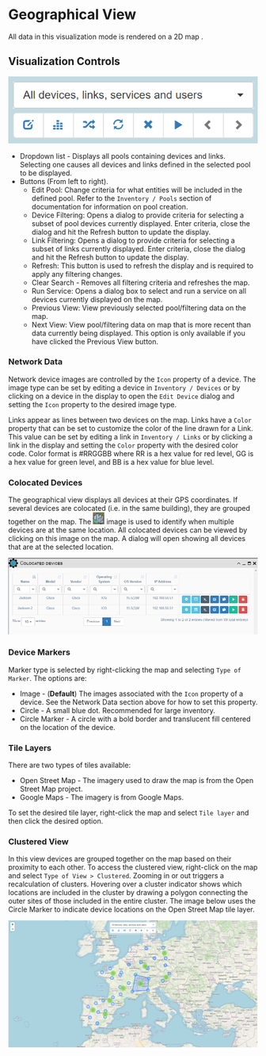 
# Geographical View

All data in this visualization mode is rendered on a 2D map .

## Visualization Controls

![Main Controls](../_static/visualization/controls_1.png)

- Dropdown list - Displays all pools containing devices and links. Selecting
one causes all devices and links defined in the selected pool to be displayed.
- Buttons (From left to right).
    - Edit Pool: Change criteria for what entities will be included in the
      defined pool.  Refer to the `Inventory / Pools` section of documentation
      for information on pool creation.
    - Device Filtering: Opens a dialog to provide criteria for selecting a
      subset of pool devices currently displayed.  Enter criteria, close the
      dialog and hit the Refresh button to update the display.
    - Link Filtering: Opens a dialog to provide criteria for selecting a subset
      of links currently displayed.  Enter criteria, close the dialog and hit
      the Refresh button to update the display.
    - Refresh: This button is used to refresh the display and is required 
      to apply any filtering changes.
    - Clear Search - Removes all filtering criteria and refreshes the map.
    - Run Service: Opens a dialog box to select and run a service on all
      devices currently displayed on the map.
    - Previous View: View previously selected pool/filtering data on the map.
    - Next View: View pool/filtering data on map that is more recent than data
      currently being displayed. This option is only available if you have
      clicked the Previous View button.

### Network Data 

Network device images are controlled by the `Icon` 
property of a device. The image type can be set by editing a device in 
`Inventory / Devices` or by clicking on a device in the display to open the 
`Edit Device` dialog and setting the `Icon` property to the desired image type. 

Links appear as lines between two devices on the map. Links have a `Color` 
property that can be set to customize the color of the line drawn for a Link.
This value can be set by editing a link in `Inventory / Links` or by clicking a
link in the display and setting the `Color` property with the desired color 
code. Color format is #RRGGBB where RR is a hex value for red level, GG is a
hex value for green level, and BB is a hex value for blue level.


### Colocated Devices

The geographical view displays all devices at their GPS coordinates. If
several devices are colocated (i.e. in the same building), they are grouped
together on the map. The ![Colocated Devices Image](../_static/visualization/colo_devices_image.png)
image is used to identify when multiple devices are at the same location.
All colocated devices can be viewed by clicking on this image on the map.
A dialog will open showing all devices that are at the selected location.

![Colocated Devices](../_static/visualization/colocated_devices.png)

### Device Markers

Marker type is selected by right-clicking the map and selecting `Type of 
Marker`. The options are:

- Image - (**Default**) The images associated with the `Icon` property of a
  device.  See the Network Data section above for how to set this property.
- Circle - A small blue dot. Recommended for large inventory.
- Circle Marker - A circle with a bold border and translucent fill centered on
  the location of the device. 

### Tile Layers

There are two types of tiles available:

- Open Street Map - The imagery used to draw the map is from the Open Street
  Map project.
- Google Maps - The imagery is from Google Maps.

To set the desired tile layer, right-click the map and select `Tile layer` and
then click the desired option.


### Clustered View

In this view devices are grouped together on the map based on their 
proximity to each other. To access the clustered view, right-click on the
map and select `Type of View > Clustered`. Zooming in or out triggers a 
recalculation of clusters. Hovering over a cluster indicator shows which 
locations are included in the cluster by drawing a polygon connecting the outer
sites of those included in the entire cluster. The image below uses the Circle
Marker to indicate device locations on the Open Street Map tile layer.

![Clustered View](../_static/visualization/clustered_view.png)





